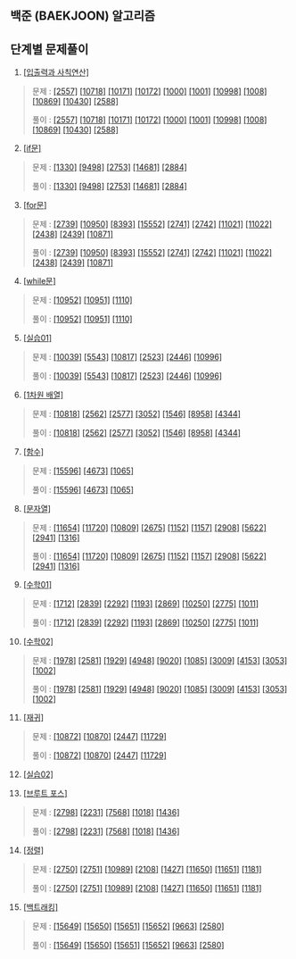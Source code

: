 ## 백준 (BAEKJOON) 알고리즘
## 단계별 문제풀이
   
1. [[입출력과 사칙연산]](https://www.acmicpc.net/step/1)   
> 문제 : [[2557]](https://www.acmicpc.net/problem/2557) 
[[10718]](https://www.acmicpc.net/problem/10718) 
[[10171]](https://www.acmicpc.net/problem/10171) 
[[10172]](https://www.acmicpc.net/problem/10172) 
[[1000]](https://www.acmicpc.net/problem/1000) 
[[1001]](https://www.acmicpc.net/problem/1001) 
[[10998]](https://www.acmicpc.net/problem/10998) 
[[1008]](https://www.acmicpc.net/problem/1008) 
[[10869]](https://www.acmicpc.net/problem/10869) 
[[10430]](https://www.acmicpc.net/problem/10430) 
[[2588]](https://www.acmicpc.net/problem/2588) 
>   
> 풀이 : [[2557]](./src/python/1_입출력과사칙연산/2557.py) 
[[10718]](./src/python/1_입출력과사칙연산/10718.py) 
[[10171]](./src/python/1_입출력과사칙연산/10171.py) 
[[10172]](./src/python/1_입출력과사칙연산/10172.py) 
[[1000]](./src/python/1_입출력과사칙연산/1000.py) 
[[1001]](./src/python/1_입출력과사칙연산/1001.py) 
[[10998]](./src/python/1_입출력과사칙연산/10998.py) 
[[1008]](./src/python/1_입출력과사칙연산/1008.py) 
[[10869]](./src/python/1_입출력과사칙연산/10869.py) 
[[10430]](./src/python/1_입출력과사칙연산/10430.py) 
[[2588]](./src/python/1_입출력과사칙연산/2588.py) 
   
2. [[if문]](https://www.acmicpc.net/step/4)   
> 문제 : [[1330]](https://www.acmicpc.net/problem/1330) 
[[9498]](https://www.acmicpc.net/problem/9498) 
[[2753]](https://www.acmicpc.net/problem/2753) 
[[14681]](https://www.acmicpc.net/problem/14681) 
[[2884]](https://www.acmicpc.net/problem/2884) 
>   
> 풀이 : [[1330]](./src/python/2_if문/1330.py) 
[[9498]](./src/python/2_if문/9498.py) 
[[2753]](./src/python/2_if문/2753.py) 
[[14681]](./src/python/2_if문/14681.py) 
[[2884]](./src/python/2_if문/2884.py) 
   
3. [[for문]](https://www.acmicpc.net/step/3)   
> 문제 : [[2739]](https://www.acmicpc.net/problem/2739) 
[[10950]](https://www.acmicpc.net/problem/10950) 
[[8393]](https://www.acmicpc.net/problem/8393) 
[[15552]](https://www.acmicpc.net/problem/15552) 
[[2741]](https://www.acmicpc.net/problem/2741) 
[[2742]](https://www.acmicpc.net/problem/2742) 
[[11021]](https://www.acmicpc.net/problem/11021) 
[[11022]](https://www.acmicpc.net/problem/11022) 
[[2438]](https://www.acmicpc.net/problem/2438) 
[[2439]](https://www.acmicpc.net/problem/2439) 
[[10871]](https://www.acmicpc.net/problem/10871) 
>   
> 풀이 : [[2739]](./src/python/3_for문/2739.py) 
[[10950]](./src/python/3_for문/10950.py) 
[[8393]](./src/python/3_for문/8393.py) 
[[15552]](./src/python/3_for문/15552.py) 
[[2741]](./src/python/3_for문/2741.py) 
[[2742]](./src/python/3_for문/2742.py) 
[[11021]](./src/python/3_for문/11021.py) 
[[11022]](./src/python/3_for문/11022.py) 
[[2438]](./src/python/3_for문/2438.py) 
[[2439]](./src/python/3_for문/2439.py) 
[[10871]](./src/python/3_for문/10871.py) 
   
4. [[while문]](https://www.acmicpc.net/step/2)   
> 문제 : [[10952]](https://www.acmicpc.net/problem/10952) 
[[10951]](https://www.acmicpc.net/problem/10951) 
[[1110]](https://www.acmicpc.net/problem/1110) 
>   
> 풀이 : [[10952]](./src/python/4_while문/10952.py)
[[10951]](./src/python/4_while문/10951.py)
[[1110]](./src/python/4_while문/1110.py)
   
5. [[실습01]](https://www.acmicpc.net/step/48)   
> 문제 : [[10039]](https://www.acmicpc.net/problem/10039) 
[[5543]](https://www.acmicpc.net/problem/5543) 
[[10817]](https://www.acmicpc.net/problem/10817) 
[[2523]](https://www.acmicpc.net/problem/2523) 
[[2446]](https://www.acmicpc.net/problem/2446) 
[[10996]](https://www.acmicpc.net/problem/10996) 
>   
> 풀이 : [[10039]](./src/python/5_Ex01/10039.py) 
[[5543]](./src/python/5_Ex01/5543.py) 
[[10817]](./src/python/5_Ex01/10817.py) 
[[2523]](./src/python/5_Ex01/2523.py) 
[[2446]](./src/python/5_Ex01/2446.py) 
[[10996]](./src/python/5_Ex01/10996.py) 
   
6. [[1차원 배열]](https://www.acmicpc.net/step/6)
> 문제 : [[10818]](https://www.acmicpc.net/problem/10818) 
[[2562]](https://www.acmicpc.net/problem/10818) 
[[2577]](https://www.acmicpc.net/problem/2577) 
[[3052]](https://www.acmicpc.net/problem/3052) 
[[1546]](https://www.acmicpc.net/problem/1546) 
[[8958]](https://www.acmicpc.net/problem/8958) 
[[4344]](https://www.acmicpc.net/problem/4344) 
>   
> 풀이 : [[10818]](./src/python/6_1차원배열/10818.py) 
[[2562]](./src/python/6_1차원배열/2562.py) 
[[2577]](./src/python/6_1차원배열/2577.py) 
[[3052]](./src/python/6_1차원배열/3052.py) 
[[1546]](./src/python/6_1차원배열/1546.py) 
[[8958]](./src/python/6_1차원배열/8958.py) 
[[4344]](./src/python/6_1차원배열/4344.py) 
   
7. [[함수]](https://www.acmicpc.net/step/5)
> 문제 : [[15596]](https://www.acmicpc.net/problem/15596) 
[[4673]](https://www.acmicpc.net/problem/4673) 
[[1065]](https://www.acmicpc.net/problem/1065) 
>   
> 풀이 : [[15596]](./src/python/7_함수/4344.py) 
[[4673]](./src/python/7_함수/4673.py) 
[[1065]](./src/python/7_함수/1065.py) 
   
8. [[문자열]](https://www.acmicpc.net/step/7)
> 문제 : [[11654]](https://www.acmicpc.net/problem/11654) 
[[11720]](https://www.acmicpc.net/problem/11654) 
[[10809]](https://www.acmicpc.net/problem/10809) 
[[2675]](https://www.acmicpc.net/problem/2675) 
[[1152]](https://www.acmicpc.net/problem/1152) 
[[1157]](https://www.acmicpc.net/problem/1157) 
[[2908]](https://www.acmicpc.net/problem/2908) 
[[5622]](https://www.acmicpc.net/problem/5622) 
[[2941]](https://www.acmicpc.net/problem/2941) 
[[1316]](https://www.acmicpc.net/problem/1316) 
>   
> 풀이 : [[11654]](./python/8_문자열/11654.py) 
[[11720]](./src/python/8_문자열/11720.py) 
[[10809]](./src/python/8_문자열/10809.py) 
[[2675]](./src/python/8_문자열/2675.py) 
[[1152]](./src/python/8_문자열/1152.py) 
[[1157]](./src/python/8_문자열/1157.py) 
[[2908]](./src/python/8_문자열/2908.py) 
[[5622]](./src/python/8_문자열/5622.py) 
[[2941]](./src/python/8_문자열/2941.py) 
[[1316]](./src/python/8_문자열/1316.py) 
   
9. [[수학01]](https://www.acmicpc.net/step/8) 
> 문제 : [[1712]](https://www.acmicpc.net/problem/1712) 
[[2839]](https://www.acmicpc.net/problem/2839) 
[[2292]](https://www.acmicpc.net/problem/2292) 
[[1193]](https://www.acmicpc.net/problem/1193) 
[[2869]](https://www.acmicpc.net/problem/2869) 
[[10250]](https://www.acmicpc.net/problem/10250) 
[[2775]](https://www.acmicpc.net/problem/2775) 
[[1011]](https://www.acmicpc.net/problem/1011) 
>   
> 풀이 : [[1712]](./python/9_수학01/1712.py) 
[[2839]](./src/python/9_수학01/2839.py) 
[[2292]](./src/python/9_수학01/2292.py) 
[[1193]](./src/python/9_수학01/1193.py) 
[[2869]](./src/python/9_수학01/2869.py) 
[[10250]](./src/python/9_수학01/10250.py) 
[[2775]](./src/python/9_수학01/2775.py) 
[[1011]](./src/python/9_수학01/1011.py) 

10. [[수학02]](https://www.acmicpc.net/step/10)
> 문제 : [[1978]](https://www.acmicpc.net/problem/1978) 
[[2581]](https://www.acmicpc.net/problem/2581) 
[[1929]](https://www.acmicpc.net/problem/1929) 
[[4948]](https://www.acmicpc.net/problem/4948) 
[[9020]](https://www.acmicpc.net/problem/9020) 
[[1085]](https://www.acmicpc.net/problem/1085) 
[[3009]](https://www.acmicpc.net/problem/3009) 
[[4153]](https://www.acmicpc.net/problem/4153) 
[[3053]](https://www.acmicpc.net/problem/3053) 
[[1002]](https://www.acmicpc.net/problem/1002) 
>   
> 풀이 : [[1978]](./python/10_수학02/1978.py) 
[[2581]](./src/python/10_수학02/2581.py) 
[[1929]](./src/python/10_수학02/1929.py) 
[[4948]](./src/python/10_수학02/4948.py) 
[[9020]](./src/python/10_수학02/9020.py) 
[[1085]](./src/python/10_수학02/1085.py) 
[[3009]](./src/python/10_수학02/3009.py) 
[[4153]](./src/python/10_수학02/4153.py) 
[[3053]](./src/python/10_수학02/3053.py) 
[[1002]](./src/python/10_수학02/1002.py) 

11. [[재귀]](https://www.acmicpc.net/step/19)
> 문제 : [[10872]](https://www.acmicpc.net/problem/10872) 
[[10870]](https://www.acmicpc.net/problem/10870) 
[[2447]](https://www.acmicpc.net/problem/2447) 
[[11729]](https://www.acmicpc.net/problem/11729) 
>   
> 풀이 : [[10872]](./python/11_재귀/10872.py) 
[[10870]](./src/python/11_재귀/10870.py) 
[[2447]](./src/python/11_재귀/2447.py) 
[[11729]](./src/python/11_재귀/11729.py) 

12. [[실습02]](https://www.acmicpc.net/step/49)

13. [[브루트 포스]](https://www.acmicpc.net/step/22)
> 문제 : [[2798]](https://www.acmicpc.net/problem/2798) 
[[2231]](https://www.acmicpc.net/problem/2231) 
[[7568]](https://www.acmicpc.net/problem/7568) 
[[1018]](https://www.acmicpc.net/problem/1018) 
[[1436]](https://www.acmicpc.net/problem/1436) 
>   
> 풀이 : [[2798]](./src/python/13_브루트포스/2798.py) 
[[2231]](./src/python/13_브루트포스/2231.py) 
[[7568]](./src/python/13_브루트포스/7568.py) 
[[1018]](./src/python/13_브루트포스/1018.py) 
[[1436]](./src/python/13_브루트포스/1436.py) 

14. [[정렬]](https://www.acmicpc.net/step/9)
> 문제 : [[2750]](https://www.acmicpc.net/problem/2750) 
[[2751]](https://www.acmicpc.net/problem/2751) 
[[10989]](https://www.acmicpc.net/problem/10989) 
[[2108]](https://www.acmicpc.net/problem/2108) 
[[1427]](https://www.acmicpc.net/problem/1427) 
[[11650]](https://www.acmicpc.net/problem/11650) 
[[11651]](https://www.acmicpc.net/problem/11651) 
[[1181]](https://www.acmicpc.net/problem/1181) 
>   
> 풀이 : [[2750]](./src/python/14_정렬/2750.py) 
[[2751]](./src/python/14_정렬/2751.py) 
[[10989]](./src/python/14_정렬/10989.py) 
[[2108]](./src/python/14_정렬/2108.py) 
[[1427]](./src/python/14_정렬/1427.py) 
[[11650]](./src/python/14_정렬/11650.py) 
[[11651]](./src/python/14_정렬/11651.py) 
[[1181]](./src/python/14_정렬/1181.py) 

15. [[백트래킹]](https://www.acmicpc.net/step/34)
> 문제 : [[15649]](https://www.acmicpc.net/problem/15649) 
[[15650]](https://www.acmicpc.net/problem/15650) 
[[15651]](https://www.acmicpc.net/problem/15651) 
[[15652]](https://www.acmicpc.net/problem/15652) 
[[9663]](https://www.acmicpc.net/problem/9663) 
[[2580]](https://www.acmicpc.net/problem/2580) 
>   
> 풀이 : [[15649]](./src/python/15_백트래킹/15649.py) 
[[15650]](./src/python/15_백트래킹/15650.py) 
[[15651]](./src/python/15_백트래킹/15651.py) 
[[15652]](./src/python/15_백트래킹/15652.py) 
[[9663]](./src/python/15_백트래킹/9663.py) 
[[2580]](./src/python/15_백트래킹/2580.py) 